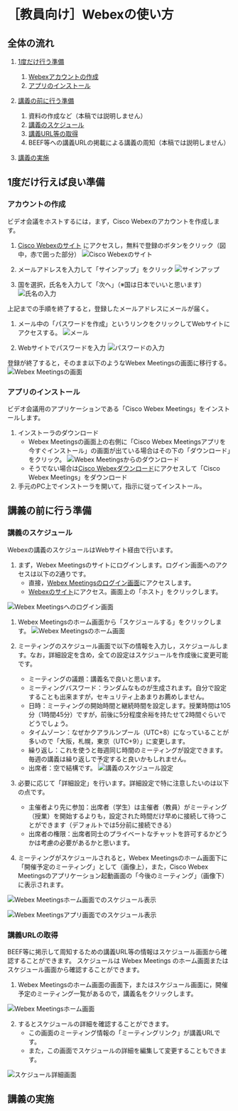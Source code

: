 # ［教員向け］Webexの使い方

## 全体の流れ

1. [1度だけ行う準備](#prepare_once)
    1. [Webexアカウントの作成](#make_new_account)
    1. [アプリのインストール](#app_install)

1. [講義の前に行う準備](#prepare_class)
    1. 資料の作成など（本稿では説明しません）
    1. [講義のスケジュール](#schedule_class)
    1. [講義URL等の取得](#obtain_class_url)
    1. BEEF等への講義URLの掲載による講義の周知（本稿では説明しません）

1. [講義の実施](#do_class)

<h2 id="prepare_once">1度だけ行えば良い準備</h3>

<h3 id="make_new_account">アカウントの作成</h4>

ビデオ会議をホストするには，まず，Cisco Webexのアカウントを作成します。

1. [Cisco Webexのサイト](https://www.webex.com/ja/) にアクセスし，無料で登録のボタンをクリック（図中，赤で囲った部分）
![Cisco Webexのサイト](imgs/webex_account_1.png)

1. メールアドレスを入力して「サインアップ」をクリック
![サインアップ](imgs/webex_account_2.png)

1. 国を選択，氏名を入力して「次へ」（※国は日本でいいと思います）
![氏名の入力](imgs/webex_account_3.png)

上記までの手順を終了すると，登録したメールアドレスにメールが届く。

1. メール中の「パスワードを作成」というリンクをクリックしてWebサイトにアクセスする。
![メール](imgs/webex_account_4.png)

1. Webサイトでパスワードを入力
![パスワードの入力](imgs/webex_account_5.png)

登録が終了すると，そのまま以下のようなWebex Meetingsの画面に移行する。
![Webex Meetingsの画面](imgs/webex_meetings_dashboard.png)

<h3 id="app_install">アプリのインストール</h4>

ビデオ会議用のアプリケーションである「Cisco Webex Meetings」をインストールします。

1. インストーラのダウンロード
    - Webex Meetingsの画面上の右側に「Cisco Webex Meetingsアプリを今すぐインストール」の画面が出ている場合はその下の「ダウンロード」をクリック。
    ![Webex Meetingsからのダウンロード](imgs/webex_meeting_dl_1.png)
    - そうでない場合は[Cisco Webexダウンロード](https://www.webex.com/ja/downloads.html)にアクセスして「Cisco Webex Meetings」をダウンロード
1. 手元のPC上でインストーラを開いて，指示に従ってインストール。


<h2 id="prepare_class">講義の前に行う準備</h2>

<h3 id="schedule_class">講義のスケジュール</h3>

Webexの講義のスケジュールはWebサイト経由で行います。

1. まず，Webex Meetingsのサイトにログインします。ログイン画面へのアクセスは以下の2通りです。
    - 直接，[Webex Meetingsのログイン画面](https://www.webex.co.jp/go/jp_host-meeting)にアクセスします。
    - [Webexのサイト](https://www.webex.com)にアクセス。画面上の「ホスト」をクリックします。

![Webex Meetingsへのログイン画面](imgs/webex_signin.png)

1. Webex Meetingsのホーム画面から「スケジュールする」をクリックします。
![Webex Meetingsのホーム画面](imgs/webex_class_schedule_1.png)

1. ミーティングのスケジュール画面で以下の情報を入力し，スケジュールします。なお，詳細設定を含め，全ての設定はスケジュールを作成後に変更可能です。
    - ミーティングの議題：講義名で良いと思います。
    - ミーティングバスワード：ランダムなものが生成されます。自分で設定することも出来ますが，セキュリティ上あまりお薦めしません。
    - 日時：ミーティングの開始時間と継続時間を設定します。授業時間は105分（1時間45分）ですが，前後に5分程度余裕を持たせて2時間ぐらいでどうでしょう。
    - タイムゾーン：なぜかクアラルンプール（UTC+8）になっていることが多いので「大阪，札幌，東京（UTC+9）」に変更します。
    - 繰り返し：これを使うと毎週同じ時間のミーティングが設定できます。毎週の講義は繰り返しで予定すると良いかもしれません。
    - 出席者：空で結構です。
![講義のスケジュール設定](imgs/webex_class_schedule_2.png)

1. 必要に応じて「詳細設定」を行います。詳細設定で特に注意したいのは以下の点です。
    - 主催者より先に参加：出席者（学生）は主催者（教員）がミーティング（授業）を開始するよりも，設定された時間だけ早めに接続して待つことができます（デフォルトでは5分前に接続できる）
    - 出席者の権限：出席者同士のプライベートなチャットを許可するかどうかは考慮の必要があるかと思います。

1. ミーティングがスケジュールされると，Webex Meetingsのホーム画面下に「開催予定のミーティング」として（画像上），また，Cisco Webex Meetingsのアプリケーション起動画面の「今後のミーティング」（画像下）に表示されます。

![Webex Meetingsホーム画面でのスケジュール表示](imgs/webex_schedule_view_web.png)

![Webex Meetingsアプリ画面でのスケジュール表示](imgs/webex_schedule_view_app.png)

<h3 id="obtain_class_url">講義URLの取得</h3>

BEEF等に掲示して周知するための講義URL等の情報はスケジュール画面から確認することができます。
スケジュールは Webex Meetings のホーム画面またはスケジュール画面から確認することができます。

1. Webex Meetingsのホーム画面の画面下，またはスケジュール画面に，開催予定のミーティング一覧があるので，講義名をクリックします。

![Webex Meetingsホーム画面](imgs/webex_get_schedule_url_1.png)

2. するとスケジュールの詳細を確認することができます。
    - この画面のミーティング情報の「ミーティングリンク」が講義URLです。
    - また，この画面でスケジュールの詳細を編集して変更することもできます。

![スケジュール詳細画面](imgs/webex_get_schedule_url_2.png)


<h2 id="do_class">講義の実施</h2>


